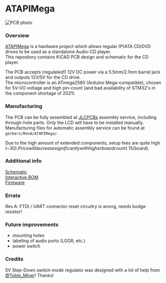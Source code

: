 ATAPIMega
=============================
![PCB photo](https://screenshot.tbspace.de/kagjqdpcrew.jpg)

### Overview

[ATAPIMega](https://github.com/Manawyrm/ATAPIMega) is a hardware project which allows regular (P)ATA CD/DVD drives to be used as a standalone Audio-CD player.  
This repository contains KiCAD PCB design and schematic for the CD player.  

The PCB accepts (regulated!) 12V DC power via a 5.5mm/2.1mm barrel jack and outputs 12V/5V for the CD drive.  
The microcontroller is an ATmega2560 (Arduino Mega-compatible), chosen for 5V-I/O voltage and high pin-count (and bad availability of STM32's in the component shortage of 2021).

### Manufacturing
The PCB can be fully assembled at [JLCPCBs](https://jlcpcb.com/DDE) assembly service, including through-hole parts. Only the LCD will have to be installed manually.
Manufacturing files for automatic assembly service can be found at `gerbers/RevA/ATAPIMega/`.  

Due to the high amount of extended components, setup fees are quite high (~30$).  
Price will decrease significantly with higher board count (~15$/board).

### Additional info 

[Schematic](gerbers/RevA/ATAPIMega/ATAPIMega.pdf)  
[Interactive BOM](https://tbspace.de/content/downloads/atapimega-ibom-reva.html)  
[Firmware](https://github.com/Manawyrm/ATAPIMega-Firmware)  

### Errata
Rev.A: FTDI / UART connector reset circuitry is wrong, needs bodge resistor!

### Future improvements
- mounting holes
- labeling of audio ports (LGGR, etc.)
- power switch

### Credits
5V Step-Down switch-mode regulator was designed with a lot of help from [@Toble_Miner](https://github.com/TobleMiner)! Thanks!
